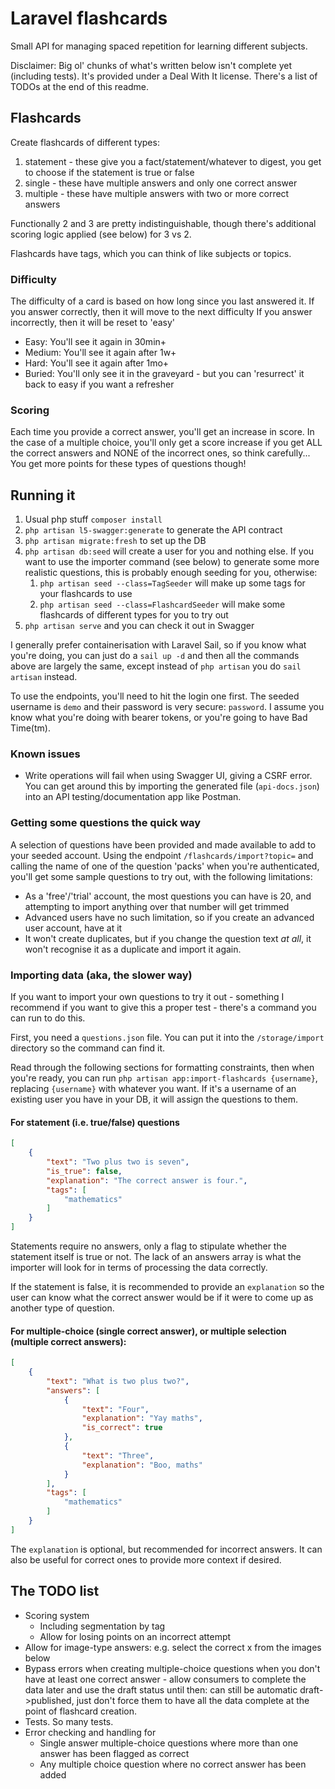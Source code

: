 # Laravel flashcards

Small API for managing spaced repetition for learning different subjects.

Disclaimer: Big ol' chunks of what's written below isn't complete yet (including tests). It's provided under a Deal With It license. There's a list of TODOs at the end of this readme.

## Flashcards

Create flashcards of different types:
1. statement - these give you a fact/statement/whatever to digest, you get to choose if the statement is true or false
2. single - these have multiple answers and only one correct answer
3. multiple - these have multiple answers with two or more correct answers

Functionally 2 and 3 are pretty indistinguishable, though there's additional scoring logic applied (see below) for 3 vs 2.

Flashcards have tags, which you can think of like subjects or topics.

### Difficulty

The difficulty of a card is based on how long since you last answered it.
If you answer correctly, then it will move to the next difficulty
If you answer incorrectly, then it will be reset to 'easy'

- Easy: You'll see it again in 30min+
- Medium: You'll see it again after 1w+ 
- Hard: You'll see it again after 1mo+
- Buried: You'll only see it in the graveyard - but you can 'resurrect' it back to easy if you want a refresher

### Scoring

Each time you provide a correct answer, you'll get an increase in score. In the case of a multiple choice, you'll only get a score increase if you get ALL the correct answers and NONE of the incorrect ones, so think carefully... You get more points for these types of questions though!

## Running it

1. Usual php stuff `composer install`
2. `php artisan l5-swagger:generate` to generate the API contract
3. `php artisan migrate:fresh` to set up the DB
4. `php artisan db:seed` will create a user for you and nothing else. If you want to use the importer command (see below) to generate some more realistic questions, this is probably enough seeding for you, otherwise:
   1. `php artisan seed --class=TagSeeder` will make up some tags for your flashcards to use
   2. `php artisan seed --class=FlashcardSeeder` will make some flashcards of different types for you to try out
5. `php artisan serve` and you can check it out in Swagger

I generally prefer containerisation with Laravel Sail, so if you know what you're doing, you can just do a `sail up -d` and then all the commands above are largely the same, except instead of `php artisan` you do `sail artisan` instead.

To use the endpoints, you'll need to hit the login one first. The seeded username is `demo` and their password is very secure: `password`. I assume you know what you're doing with bearer tokens, or you're going to have Bad Time(tm).

### Known issues

- Write operations will fail when using Swagger UI, giving a CSRF error. You can get around this by importing the generated file (`api-docs.json`) into an API testing/documentation app like Postman.

### Getting some questions the quick way

A selection of questions have been provided and made available to add to your seeded account. Using the endpoint `/flashcards/import?topic=` and calling the name of one of the question 'packs' when you're authenticated, you'll get some sample questions to try out, with the following limitations:
- As a 'free'/'trial' account, the most questions you can have is 20, and attempting to import anything over that number will get trimmed
- Advanced users have no such limitation, so if you create an advanced user account, have at it
- It won't create duplicates, but if you change the question text _at all_, it won't recognise it as a duplicate and import it again.

### Importing data (aka, the slower way)

If you want to import your own questions to try it out - something I recommend if you want to give this a proper test - there's a command you can run to do this.

First, you need a `questions.json` file. You can put it into the `/storage/import` directory so the command can find it.

Read through the following sections for formatting constraints, then when you're ready, you can run `php artisan app:import-flashcards {username}`, replacing `{username}` with whatever you want. If it's a username of an existing user you have in your DB, it will assign the questions to them.

#### For statement (i.e. true/false) questions
```json
[
    {
        "text": "Two plus two is seven",
        "is_true": false,
        "explanation": "The correct answer is four.",
        "tags": [
            "mathematics"
        ]
    }
]
```

Statements require no answers, only a flag to stipulate whether the statement itself is true or not. The lack of an answers array is what the importer will look for in terms of processing the data correctly.

If the statement is false, it is recommended to provide an `explanation` so the user can know what the correct answer would be if it were to come up as another type of question.

#### For multiple-choice (single correct answer), or multiple selection (multiple correct answers):
```json
[
    {
        "text": "What is two plus two?",
        "answers": [
            {
                "text": "Four",
                "explanation": "Yay maths",
                "is_correct": true
            },
            {
                "text": "Three",
                "explanation": "Boo, maths"
            }
        ],
        "tags": [
            "mathematics"
        ]
    }
]
```

The `explanation` is optional, but recommended for incorrect answers. It can also be useful for correct ones to provide more context if desired.

## The TODO list

- Scoring system
  - Including segmentation by tag
  - Allow for losing points on an incorrect attempt
- Allow for image-type answers: e.g. select the correct x from the images below
- Bypass errors when creating multiple-choice questions when you don't have at least one correct answer - allow consumers to complete the data later and use the draft status until then: can still be automatic draft->published, just don't force them to have all the data complete at the point of flashcard creation.
- Tests. So many tests.
- Error checking and handling for
  - Single answer multiple-choice questions where more than one answer has been flagged as correct
  - Any multiple choice question where no correct answer has been added
